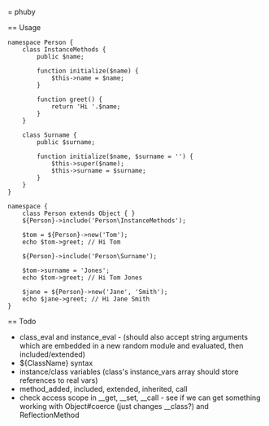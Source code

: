 = phuby

== Usage

	namespace Person {
	    class InstanceMethods {
	        public $name;

	        function initialize($name) {
	            $this->name = $name;
	        }

	        function greet() {
	            return 'Hi '.$name;
	        }
	    }

	    class Surname {
	        public $surname;

	        function initialize($name, $surname = '') {
	            $this->super($name);
	            $this->surname = $surname;
	        }
	    }
	}

	namespace {
	    class Person extends Object { }
	    ${Person}->include('Person\InstanceMethods');

	    $tom = ${Person}->new('Tom');
	    echo $tom->greet; // Hi Tom

	    ${Person}->include('Person\Surname');

	    $tom->surname = 'Jones';
	    echo $tom->greet; // Hi Tom Jones

	    $jane = ${Person}->new('Jane', 'Smith');
	    echo $jane->greet; // Hi Jane Smith
	}

== Todo

* class\_eval and instance\_eval - (should also accept string arguments which are embedded in a new random module and evaluated, then included/extended)
* ${ClassName} syntax
* instance/class variables (class's instance\_vars array should store references to real vars)
* method_added, included, extended, inherited, call
* check access scope in __get, __set, __call - see if we can get something working with Object#coerce (just changes __class?) and ReflectionMethod